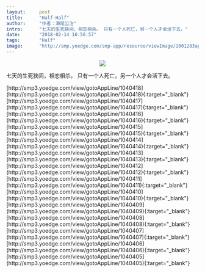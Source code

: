 ```yaml
---
layout:     post
title:      "Half-Half"
author:     "作者：濑尾公治"
intro:      "七天的生死狭间，相恋相杀。 只有一个人死亡，另一个人才会活下去。"
date:       "2018-02-14 16:56:57"
tags:       "Half"
image:      "http://smp.yoedge.com/smp-app/resource/viewImage/1001283appline.png"
---
```

<div style="text-align: center">
<p><img src="http://smp.yoedge.com/smp-app/resource/viewImage/1001283appline.png"/></p>
</div>
<p class="post-meta">
<span>七天的生死狭间，相恋相杀。 只有一个人死亡，另一个人才会活下去。</span>
</p>
[http://smp3.yoedge.com/view/gotoAppLine/1040418](http://smp3.yoedge.com/view/gotoAppLine/1040418){:target="_blank"}
[http://smp3.yoedge.com/view/gotoAppLine/1040417](http://smp3.yoedge.com/view/gotoAppLine/1040417){:target="_blank"}
[http://smp3.yoedge.com/view/gotoAppLine/1040416](http://smp3.yoedge.com/view/gotoAppLine/1040416){:target="_blank"}
[http://smp3.yoedge.com/view/gotoAppLine/1040415](http://smp3.yoedge.com/view/gotoAppLine/1040415){:target="_blank"}
[http://smp3.yoedge.com/view/gotoAppLine/1040414](http://smp3.yoedge.com/view/gotoAppLine/1040414){:target="_blank"}
[http://smp3.yoedge.com/view/gotoAppLine/1040413](http://smp3.yoedge.com/view/gotoAppLine/1040413){:target="_blank"}
[http://smp3.yoedge.com/view/gotoAppLine/1040412](http://smp3.yoedge.com/view/gotoAppLine/1040412){:target="_blank"}
[http://smp3.yoedge.com/view/gotoAppLine/1040411](http://smp3.yoedge.com/view/gotoAppLine/1040411){:target="_blank"}
[http://smp3.yoedge.com/view/gotoAppLine/1040410](http://smp3.yoedge.com/view/gotoAppLine/1040410){:target="_blank"}
[http://smp3.yoedge.com/view/gotoAppLine/1040409](http://smp3.yoedge.com/view/gotoAppLine/1040409){:target="_blank"}
[http://smp3.yoedge.com/view/gotoAppLine/1040408](http://smp3.yoedge.com/view/gotoAppLine/1040408){:target="_blank"}
[http://smp3.yoedge.com/view/gotoAppLine/1040407](http://smp3.yoedge.com/view/gotoAppLine/1040407){:target="_blank"}
[http://smp3.yoedge.com/view/gotoAppLine/1040406](http://smp3.yoedge.com/view/gotoAppLine/1040406){:target="_blank"}
[http://smp3.yoedge.com/view/gotoAppLine/1040405](http://smp3.yoedge.com/view/gotoAppLine/1040405){:target="_blank"}


